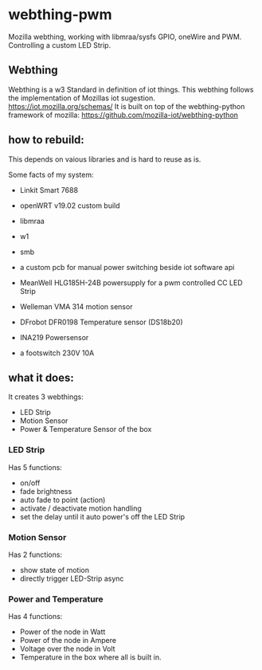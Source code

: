 # webthing-pwm
Mozilla webthing, working with libmraa/sysfs GPIO, oneWire and PWM. Controlling a custom LED Strip.

## Webthing
Webthing is a w3 Standard in definition of iot things. This webthing follows the implementation of Mozillas iot sugestion.
https://iot.mozilla.org/schemas/
It is built on top of the webthing-python framework of mozilla:
https://github.com/mozilla-iot/webthing-python

## how to rebuild:
This depends on vaious libraries and is hard to reuse as is. 

Some facts of my system:
* Linkit Smart 7688 
* openWRT v19.02 custom build 
* libmraa
* w1
* smb
* a custom pcb for manual power switching beside iot software api 

* MeanWell HLG185H-24B powersupply for a pwm controlled CC LED Strip
* Welleman VMA 314 motion sensor
* DFrobot DFR0198 Temperature sensor (DS18b20)
* INA219 Powersensor

* a footswitch 230V 10A

## what it does:
It creates 3 webthings:
- LED Strip
- Motion Sensor
- Power & Temperature Sensor of the box

### LED Strip 
Has 5 functions:
- on/off
- fade brightness
- auto fade to point (action)
- activate / deactivate motion handling
- set the delay until it auto power's off the LED Strip

### Motion Sensor
Has 2 functions:
- show state of motion
- directly trigger LED-Strip async


### Power and Temperature
Has 4 functions:
- Power of the node in Watt
- Power of the node in Ampere
- Voltage over the node in Volt
- Temperature in the box where all is built in.

